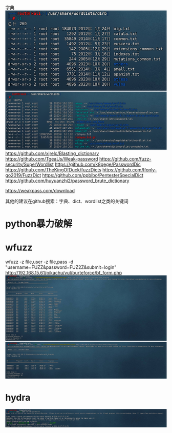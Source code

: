 字典
![](图片/Pasted%20image%2020240930160558.png)**![](图片/Pasted%20image%2020240930160833.png)**
https://github.com/xjrelc/Blasting_dictionary
https://github.com/TgeaUs/Weak-password
https://github.com/fuzz-security/SuperWordlist
https://github.com/k8gege/PasswordDic
https://github.com/TheKingOfDuck/fuzzDicts
https://github.com/Ifonly-go2019/FuzzDict
https://github.com/ppbibo/PentesterSpecialDict
https://github.com/huyuanzhi2/password_brute_dictionary

https://weakpass.com/download

其他的建议在github搜索：字典、dict、wordlist之类的关键词
# python暴力破解



# wfuzz
wfuzz -z file,user -z file,pass -d "username=FUZZ&password=FUZ2Z&submit=login" http://192.168.15.61/pikachu/vul/burteforce/bf_form.php
![](图片/Pasted%20image%2020241007214900.png)
![](图片/Pasted%20image%2020241007215042.png)
# hydra
![](图片/Pasted%20image%2020241007221219.png)